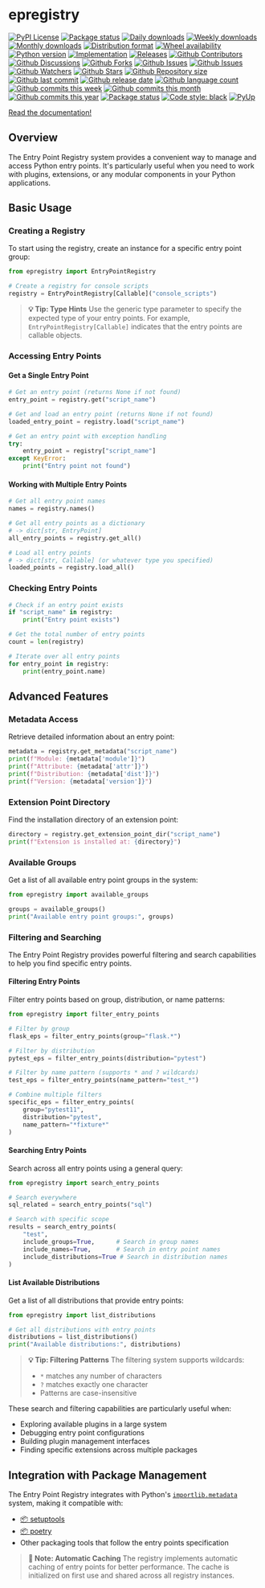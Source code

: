 # epregistry

[![PyPI License](https://img.shields.io/pypi/l/epregistry.svg)](https://pypi.org/project/epregistry/)
[![Package status](https://img.shields.io/pypi/status/epregistry.svg)](https://pypi.org/project/epregistry/)
[![Daily downloads](https://img.shields.io/pypi/dd/epregistry.svg)](https://pypi.org/project/epregistry/)
[![Weekly downloads](https://img.shields.io/pypi/dw/epregistry.svg)](https://pypi.org/project/epregistry/)
[![Monthly downloads](https://img.shields.io/pypi/dm/epregistry.svg)](https://pypi.org/project/epregistry/)
[![Distribution format](https://img.shields.io/pypi/format/epregistry.svg)](https://pypi.org/project/epregistry/)
[![Wheel availability](https://img.shields.io/pypi/wheel/epregistry.svg)](https://pypi.org/project/epregistry/)
[![Python version](https://img.shields.io/pypi/pyversions/epregistry.svg)](https://pypi.org/project/epregistry/)
[![Implementation](https://img.shields.io/pypi/implementation/epregistry.svg)](https://pypi.org/project/epregistry/)
[![Releases](https://img.shields.io/github/downloads/phil65/epregistry/total.svg)](https://github.com/phil65/epregistry/releases)
[![Github Contributors](https://img.shields.io/github/contributors/phil65/epregistry)](https://github.com/phil65/epregistry/graphs/contributors)
[![Github Discussions](https://img.shields.io/github/discussions/phil65/epregistry)](https://github.com/phil65/epregistry/discussions)
[![Github Forks](https://img.shields.io/github/forks/phil65/epregistry)](https://github.com/phil65/epregistry/forks)
[![Github Issues](https://img.shields.io/github/issues/phil65/epregistry)](https://github.com/phil65/epregistry/issues)
[![Github Issues](https://img.shields.io/github/issues-pr/phil65/epregistry)](https://github.com/phil65/epregistry/pulls)
[![Github Watchers](https://img.shields.io/github/watchers/phil65/epregistry)](https://github.com/phil65/epregistry/watchers)
[![Github Stars](https://img.shields.io/github/stars/phil65/epregistry)](https://github.com/phil65/epregistry/stars)
[![Github Repository size](https://img.shields.io/github/repo-size/phil65/epregistry)](https://github.com/phil65/epregistry)
[![Github last commit](https://img.shields.io/github/last-commit/phil65/epregistry)](https://github.com/phil65/epregistry/commits)
[![Github release date](https://img.shields.io/github/release-date/phil65/epregistry)](https://github.com/phil65/epregistry/releases)
[![Github language count](https://img.shields.io/github/languages/count/phil65/epregistry)](https://github.com/phil65/epregistry)
[![Github commits this week](https://img.shields.io/github/commit-activity/w/phil65/epregistry)](https://github.com/phil65/epregistry)
[![Github commits this month](https://img.shields.io/github/commit-activity/m/phil65/epregistry)](https://github.com/phil65/epregistry)
[![Github commits this year](https://img.shields.io/github/commit-activity/y/phil65/epregistry)](https://github.com/phil65/epregistry)
[![Package status](https://codecov.io/gh/phil65/epregistry/branch/main/graph/badge.svg)](https://codecov.io/gh/phil65/epregistry/)
[![Code style: black](https://img.shields.io/badge/code%20style-black-000000.svg)](https://github.com/psf/black)
[![PyUp](https://pyup.io/repos/github/phil65/epregistry/shield.svg)](https://pyup.io/repos/github/phil65/epregistry/)

[Read the documentation!](https://phil65.github.io/epregistry/)

## Overview

The Entry Point Registry system provides a convenient way to manage and access Python entry points. It's particularly useful when you need to work with plugins, extensions, or any modular components in your Python applications.

## Basic Usage

### Creating a Registry

To start using the registry, create an instance for a specific entry point group:

```python
from epregistry import EntryPointRegistry

# Create a registry for console scripts
registry = EntryPointRegistry[Callable]("console_scripts")
```

> **💡 Tip: Type Hints**
> Use the generic type parameter to specify the expected type of your entry points. For example, `EntryPointRegistry[Callable]` indicates that the entry points are callable objects.

### Accessing Entry Points

#### Get a Single Entry Point

```python
# Get an entry point (returns None if not found)
entry_point = registry.get("script_name")

# Get and load an entry point (returns None if not found)
loaded_entry_point = registry.load("script_name")

# Get an entry point with exception handling
try:
    entry_point = registry["script_name"]
except KeyError:
    print("Entry point not found")
```

#### Working with Multiple Entry Points

```python
# Get all entry point names
names = registry.names()

# Get all entry points as a dictionary
# -> dict[str, EntryPoint]
all_entry_points = registry.get_all()

# Load all entry points
# -> dict[str, Callable] (or whatever type you specified)
loaded_points = registry.load_all()
```

### Checking Entry Points

```python
# Check if an entry point exists
if "script_name" in registry:
    print("Entry point exists")

# Get the total number of entry points
count = len(registry)

# Iterate over all entry points
for entry_point in registry:
    print(entry_point.name)
```

## Advanced Features

### Metadata Access

Retrieve detailed information about an entry point:

```python
metadata = registry.get_metadata("script_name")
print(f"Module: {metadata['module']}")
print(f"Attribute: {metadata['attr']}")
print(f"Distribution: {metadata['dist']}")
print(f"Version: {metadata['version']}")
```

### Extension Point Directory

Find the installation directory of an extension point:

```python
directory = registry.get_extension_point_dir("script_name")
print(f"Extension is installed at: {directory}")
```

### Available Groups

Get a list of all available entry point groups in the system:

```python
from epregistry import available_groups

groups = available_groups()
print("Available entry point groups:", groups)
```

### Filtering and Searching

The Entry Point Registry provides powerful filtering and search capabilities to help you find specific entry points.

#### Filtering Entry Points

Filter entry points based on group, distribution, or name patterns:

```python
from epregistry import filter_entry_points

# Filter by group
flask_eps = filter_entry_points(group="flask.*")

# Filter by distribution
pytest_eps = filter_entry_points(distribution="pytest")

# Filter by name pattern (supports * and ? wildcards)
test_eps = filter_entry_points(name_pattern="test_*")

# Combine multiple filters
specific_eps = filter_entry_points(
    group="pytest11",
    distribution="pytest",
    name_pattern="*fixture*"
)
```

#### Searching Entry Points

Search across all entry points using a general query:

```python
from epregistry import search_entry_points

# Search everywhere
sql_related = search_entry_points("sql")

# Search with specific scope
results = search_entry_points(
    "test",
    include_groups=True,      # Search in group names
    include_names=True,       # Search in entry point names
    include_distributions=True # Search in distribution names
)
```

#### List Available Distributions

Get a list of all distributions that provide entry points:

```python
from epregistry import list_distributions

# Get all distributions with entry points
distributions = list_distributions()
print("Available distributions:", distributions)
```

> **💡 Tip: Filtering Patterns**
> The filtering system supports wildcards:
> - `*` matches any number of characters
> - `?` matches exactly one character
> - Patterns are case-insensitive

These search and filtering capabilities are particularly useful when:
- Exploring available plugins in a large system
- Debugging entry point configurations
- Building plugin management interfaces
- Finding specific extensions across multiple packages


## Integration with Package Management

The Entry Point Registry integrates with Python's [`importlib.metadata`](https://docs.python.org/3/library/importlib.metadata.html) system, making it compatible with:

- [📦 setuptools](https://setuptools.pypa.io/en/latest/)
- [📦 poetry](https://python-poetry.org/)
- Other packaging tools that follow the entry points specification

> **📝 Note: Automatic Caching**
> The registry implements automatic caching of entry points for better performance. The cache is initialized on first use and shared across all registry instances.
